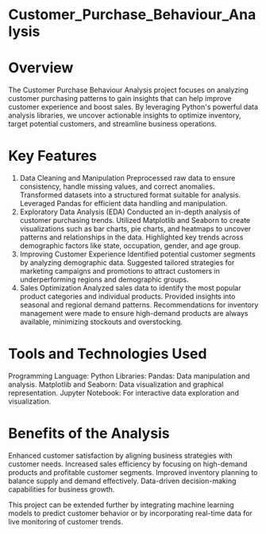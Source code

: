 # Customer_Purchase_Behaviour_Analysis

# Overview
The Customer Purchase Behaviour Analysis project focuses on analyzing customer purchasing patterns to gain insights that can help improve customer experience and boost sales. By leveraging Python's powerful data analysis libraries, we uncover actionable insights to optimize inventory, target potential customers, and streamline business operations.

# Key Features
1. Data Cleaning and Manipulation
Preprocessed raw data to ensure consistency, handle missing values, and correct anomalies.
Transformed datasets into a structured format suitable for analysis.
Leveraged Pandas for efficient data handling and manipulation.
2. Exploratory Data Analysis (EDA)
Conducted an in-depth analysis of customer purchasing trends.
Utilized Matplotlib and Seaborn to create visualizations such as bar charts, pie charts, and heatmaps to uncover patterns and relationships in the data.
Highlighted key trends across demographic factors like state, occupation, gender, and age group.
3. Improving Customer Experience
Identified potential customer segments by analyzing demographic data.
Suggested tailored strategies for marketing campaigns and promotions to attract customers in underperforming regions and demographic groups.
4. Sales Optimization
Analyzed sales data to identify the most popular product categories and individual products.
Provided insights into seasonal and regional demand patterns.
Recommendations for inventory management were made to ensure high-demand products are always available, minimizing stockouts and overstocking.

# Tools and Technologies Used
Programming Language: Python
Libraries:
Pandas: Data manipulation and analysis.
Matplotlib and Seaborn: Data visualization and graphical representation.
Jupyter Notebook: For interactive data exploration and visualization.

# Benefits of the Analysis
Enhanced customer satisfaction by aligning business strategies with customer needs.
Increased sales efficiency by focusing on high-demand products and profitable customer segments.
Improved inventory planning to balance supply and demand effectively.
Data-driven decision-making capabilities for business growth.

This project can be extended further by integrating machine learning models to predict customer behavior or by incorporating real-time data for live monitoring of customer trends.
